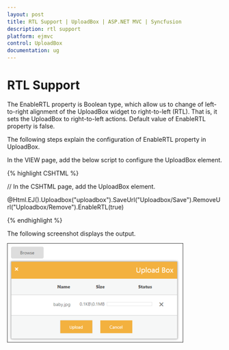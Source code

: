 ```yaml
---
layout: post
title: RTL Support | UploadBox | ASP.NET MVC | Syncfusion
description: rtl support 
platform: ejmvc
control: UploadBox
documentation: ug
---
```


# RTL Support 

The EnableRTL property is Boolean type, which allow us to change of left-to-right alignment of the UploadBox widget to right-to-left (RTL). That is, it sets the UploadBox to right-to-left actions. Default value of EnableRTL property is false. 

The following steps explain the configuration of EnableRTL property in UploadBox. 

In the VIEW page, add the below script to configure the UploadBox element.

{% highlight CSHTML %}

// In the CSHTML page, add the UploadBox element.

@Html.EJ().Uploadbox("uploadbox").SaveUrl("Uploadbox/Save").RemoveUrl("Uploadbox/Remove").EnableRTL(true)

{% endhighlight %}

The following screenshot displays the output.



![](RTL-Support_images/RTL-Support_img1.png)



